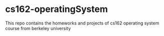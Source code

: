 # cs162-operatingSystem
This repo contains the homeworks and projects of cs162 operating system course from berkeley university
